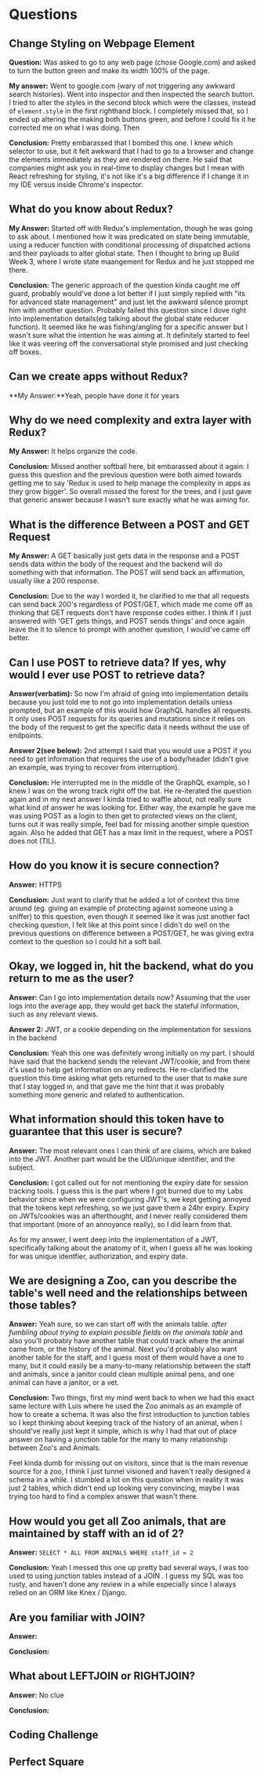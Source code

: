 # Questions

## Change Styling on Webpage Element

**Question:** Was asked to go to any web page (chose Google.com) and asked to turn the button green and make its width 100% of the page.

**My answer:** Went to google.com (wary of not triggering any awkward search histories). Went into inspector and then inspected the search button. I tried to alter the styles in the second block which were the classes, instead of `element.style` in the first righthand block. I completely missed that, so I ended up altering the making both buttons green, and before I could fix it he corrected me on what I was doing. Then

**Conclusion:** Pretty embarassed that I bombed this one. I knew which selector to use, but it felt awkward that I had to go to a browser and change the elements immediately as they are rendered on there. He said that companies might ask you in real-time to display changes but I mean with React refreshing for styling, it's not like it's a big difference if I change it in my IDE versus inside Chrome's inspector.

## What do you know about Redux?

**My Answer:** Started off with Redux's implementation, though he was going to ask about. I mentioned how it was predicated on state being immutable, using a reducer function with conditional processing of dispatched actions and their payloads to alter global state. Then I thought to bring up Build Week 3, where I wrote state maangement for Redux and he just stopped me there.

**Conclusion:** The generic approach of the question kinda caught me off guard, probably would've done a lot better if I just simply replied with "its for advanced state management" and just let the awkward silence prompt him with another question. Probably failed this question since I dove right into implementation details(eg talking about the global state reducer function). It seemed like he was fishing/angling for a specific answer but I wasn't sure what the intention he was aiming at. It definitely started to feel like it was veering off the conversational style promised and just checking off boxes.

## Can we create apps without Redux?

**My Answer:**Yeah, people have done it for years

## Why do we need complexity and extra layer with Redux?

**My Answer:** It helps organize the code.

**Conclusion:** Missed another softball here, bit embarassed about it again. I guess this question and the previous question were both aimed towards getting me to say 'Redux is used to help manage the complexity in apps as they grow bigger'. So overall missed the forest for the trees, and I just gave that generic answer because I wasn't sure exactly what he was aiming for.

## What is the difference Between a POST and GET Request

**My Answer:** A GET basically just gets data in the response and a POST sends data within the body of the request and the backend will do something with that information. The POST will send back an affirmation, usually like a 200 response.

**Conclusion:** Due to the way I worded it, he clarified to me that all requests can send back 200's regardless of POST/GET, which made me come off as thinking that GET requests don't have response codes either. I think if I just answered with 'GET gets things, and POST sends things' and once again leave the it to silence to prompt with another question, I would've came off better.

## Can I use POST to retrieve data? If yes, why would I ever use POST to retrieve data?

**Answer(verbatim):** So now I'm afraid of going into implementation details because you just told me to not go into implementation details unless prompted, but an example of this would how GraphQL handles all requests. It only uses POST requests for its queries and mutations since it relies on the body of the request to get the specific data it needs without the use of endpoints.

**Answer 2(see below):** 2nd attempt I said that you would use a POST if you need to get information that requires the use of a body/header (didn't give an example, was trying to recover from interruption).

**Conclusion:** He interrupted me in the middle of the GraphQL example, so I knew I was on the wrong track right off the bat. He re-iterated the question again and in my next answer I kinda tried to waffle about, not really sure what kind of answer he was looking for. Either way, the example he gave me was using POST as a login to then get to protected views on the client, turns out it was really simple, feel bad for missing another simple question again. Also he added that GET has a max limit in the request, where a POST does not (TIL).

## How do you know it is secure connection?

**Answer:** HTTPS

**Conclusion:** Just want to clarify that he added a lot of context this time around (eg. giving an example of protecting against someone using a sniffer) to this question, even though it seemed like it was just another fact checking question, I felt like at this point since I didn't do well on the previous questions on difference between a POST/GET, he was giving extra context to the question so I could hit a soft ball.

## Okay, we logged in, hit the backend, what do you return to me as the user?

**Answer:** Can I go into implementation details now? Assuming that the user logs into the average app, they would get back the stateful information, such as any relevant views.

**Answer 2:** JWT, or a cookie depending on the implementation for sessions in the backend

**Conclusion:** Yeah this one was definitely wrong initially on my part. I should have said that the backend sends the relevant JWT/cookie, and from there it's used to help get information on any redirects. He re-clarified the question this time asking what gets returned to the user that to make sure that I stay logged in, and that gave me the hint that it was probably something more generic and related to authentication.

## What information should this token have to guarantee that this user is secure?

**Answer:** The most relevant ones I can think of are claims, which are baked into the JWT. Another part would be the UID/unique identifier, and the subject.

**Conclusion:** I got called out for not mentioning the expiry date for session tracking tools. I guess this is the part where I got burned due to my Labs behavior since when we were configuring JWT's, we kept getting annoyed that the tokens kept refreshing, so we just gave them a 24hr expiry. Expiry on JWTs/cookies was an afterthought, and I never really considered them that important (more of an annoyance really), so I did learn from that.

As for my answer, I went deep into the implementation of a JWT, specifically talking about the anatomy of it, when I guess all he was looking for was unique identfier, authorization, and expiry date.

## We are designing a Zoo, can you describe the table's well need and the relationships between those tables?

**Answer:** Yeah sure, so we can start off with the animals table. _after fumbling about trying to explain possible fields on the animals table_ and also you'll probably have another table that could track where the animal came from, or the history of the animal. Next you'd probably also want another table for the staff, and I guess most of them would have a one to many, but it could easily be a many-to-many relationship between the staff and animals, since a janitor could clean multiple animal pens, and one animal can have a janitor, or a vet.

**Conclusion:** Two things, first my mind went back to when we had this exact same lecture with Luis where he used the Zoo animals as an example of how to create a schema. It was also the first introduction to junction tables so I kept thinking about keeping track of the history of an animal, when I should've really just kept it simple, which is why I had that out of place answer on having a junction table for the many to many relationship between Zoo's and Animals.

Feel kinda dumb for missing out on visitors, since that is the main revenue source for a zoo, I think I just tunnel visioned and haven't really designed a schema in a while. I stumbled a lot on this question when in reality it was just 2 tables, which didn't end up looking very convincing, maybe I was trying too hard to find a complex answer that wasn't there.

## How would you get all Zoo animals, that are maintained by staff with an id of 2?

**Answer:** `SELECT * ALL FROM ANIMALS WHERE staff_id = 2`

**Conclusion:** Yeah I messed this one up pretty bad several ways, I was too used to using junction tables instead of a JOIN . I guess my SQL was too rusty, and haven't done any review in a while especially since I always relied on an ORM like Knex / Django.

## Are you familiar with JOIN?

**Answer:**

**Conclusion:**

## What about LEFTJOIN or RIGHTJOIN?

**Answer:** No clue

**Conclusion:**

## Coding Challenge

## Perfect Square

